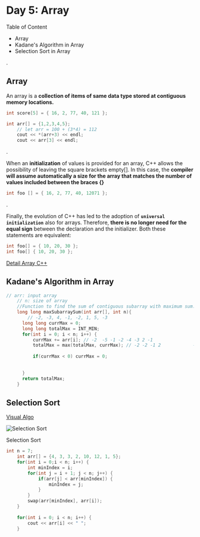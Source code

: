 
# Day 5: Array 

Table of Content
- Array 
- Kadane's Algorithm in Array
- Selection Sort in Array

.

## Array
An array is a **collection of items of same data type stored at contiguous memory locations.**

```c++
int score[5] = { 16, 2, 77, 40, 121 };  
```

```c++
int arr[] = {1,2,3,4,5};
	// let arr = 100 + (3*4) = 112 
	cout << *(arr+3) << endl;
	cout << arr[3] << endl;
```

.

When an **initialization** of values is provided for an array, C++ allows the possibility of leaving the square brackets empty[]. In this case, the **compiler will assume automatically a size for the array that matches the number of values included between the braces {}**

```c++
int foo [] = { 16, 2, 77, 40, 12071 };
```

.

Finally, the evolution of C++ has led to the adoption of **`universal initialization`** also for arrays. Therefore, **there is no longer need for the equal sign** between the declaration and the initializer. Both these statements are equivalent:

```c++
int foo[] = { 10, 20, 30 };
int foo[] { 10, 20, 30 }; 
```

[Detail Array C++](https://www.cpp.edu/~elab/ECE114/Array.html)



## Kadane's Algorithm in Array
```c++
// arr: input array
    // n: size of array
    //Function to find the sum of contiguous subarray with maximum sum.
    long long maxSubarraySum(int arr[], int n){
        // -2, -3, 4, -1, -2, 1, 5, -3
      long long currMax = 0; 
      long long totalMax = INT_MIN;
      for(int i = 0; i < n; i++) {
          currMax += arr[i]; // -2  -5 -1 -2 -4 -3 2 -1                  -2 -3 4 3 1 2 7 4
          totalMax = max(totalMax, currMax); // -2 -2 -1 2            -2 -2 4 7 7
          
          if(currMax < 0) currMax = 0;
          
          
      }
      return totalMax;
    }
```


## Selection Sort

[Visual Algo](https://visualgo.net/en/sorting)

![Selection Sort](https://www.w3resource.com/w3r_images/selection-short.png)

Selection Sort

```c++
int n = 7;
	int arr[] = {4, 3, 3, 2, 10, 12, 1, 5};
	for(int i = 0;i < n; i++) {
		int minIndex = i;
		for(int j = i + 1; j < n; j++) {
			if(arr[j] < arr[minIndex]) {
				minIndex = j;	
			}
		}
		swap(arr[minIndex], arr[i]);
	}
	
	for(int i = 0; i < n; i++) {
		cout << arr[i] << " ";
	}
```